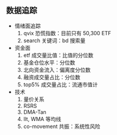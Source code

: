 ## 数据追踪

+ 情绪面追踪
    1. qvix 恐慌指数：目前只有 50,300 ETF
    2. search 关键词：bd 搜索量
+ 资金面
    1. etf 成交量比值：比值的分位数
    3. 基金仓位水平：分位数
    5. 北向资金流入：偏离度分位数
    4. 融资成交量占比：分位数
    2. top5% 成交量占比：流通市值计
+ 技术
    1. 量价关系
    2. RSRS
    3. DMA-Tan
    4. llt, WMA 等均线
    5. co-movement 共振：系统性风险